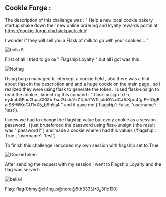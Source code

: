 ## Cookie  Forge :

The description of this challenge was :
" Help a new local cookie bakery startup shake down their new online ordering and loyalty rewards portal at https://cookie-forge.cha.hackpack.club!

I wonder if they will sell you a Flask of milk to go with your cookies... "

![bella 5](https://user-images.githubusercontent.com/59454895/85864768-3db60200-b7c5-11ea-952d-4d1f70872df4.PNG)

First of all i tried to go on " Flagship Loyalty " but all i got was this : 

![Noflag](https://user-images.githubusercontent.com/59454895/85865093-aac99780-b7c5-11ea-82b9-5bcfb1a9da42.PNG)

Using burp i managed to intercept a cookie field , also there was a hint about flask in the description and and  a huge cookie on the main page , so i realized they were using flask to generate the token . I used flask-unsign to read the cookie , launching this comand :
" flask-unsign -d -c eyJmbGFnc2hpcCI6ZmFsc2UsInVzZXJuYW1lIjoidGVzdCJ9.Xpn4fg.FHIOgRaiS8-WKoGU1vX5_b9h5q4 " and it gave me {'flagship': False, 'username': 'test'}.

I knew we had to change the flagship value  but every cookie as a session password , i just bruteforced the password using flask-unsign ( the result was " password1" ) and made a cookie where i had this values {'flagship': True , 'username': 'test'} .



To finish this challenge  i encoded my own session with flagship set to True

![CookieToken](https://user-images.githubusercontent.com/59454895/85865297-f8de9b00-b7c5-11ea-9088-dbeb39d9aadc.PNG)

After sending the request with my session i went to Flagship Loyalty and the flag was served :

![bella4](https://user-images.githubusercontent.com/59454895/85866326-82429d00-b7c7-11ea-8aef-d028385476e7.PNG)

Flag: flag{0hmy@ch1ng_p@ncre@5th33$3@r3_d3l1c10$0}
